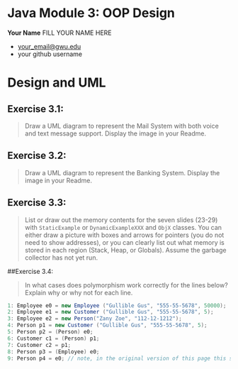 # Java Module 3: OOP Design

**Your Name** FILL YOUR NAME HERE
 - your_email@gwu.edu
 - your github username

# Design and UML

## Exercise 3.1:
>Draw a UML diagram to represent the Mail System with both voice and text message support. Display the image in your Readme.

## Exercise 3.2:
>Draw a UML diagram to represent the Banking System. Display the image in your Readme.

## Exercise 3.3:
>List or draw out the memory contents for the seven slides (23-29) with `StaticExample` or `DynamicExampleXXX` and `ObjX` classes. You can either draw a picture with boxes and arrows for pointers (you do not need to show addresses), or you can clearly list out what memory is stored in each region (Stack, Heap, or Globals).  Assume the garbage collector has not yet run.

##Exercise 3.4:
>In what cases does polymorphism work correctly for the lines below? Explain why or why not for each line.
```java
1: Employee e0 = new Employee ("Gullible Gus", "555-55-5678", 50000);
2: Employee e1 = new Customer ("Gullible Gus", "555-55-5678", 5);
3: Employee e2 = new Person("Zany Zoe", "112-12-1212");
4: Person p1 = new Customer ("Gullible Gus", "555-55-5678", 5);
5: Person p2 = (Person) e0;
6: Customer c1 = (Person) p1;
7: Customer c2 = p1;
8: Person p3 = (Employee) e0;
9: Person p4 = e0; // note, in the original version of this page this said p3 = ...
```
